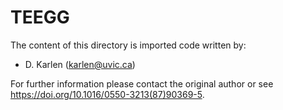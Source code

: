 # TEEGG

The content of this directory is imported code written by:

* D. Karlen (karlen@uvic.ca)

For further information please contact the original author or see https://doi.org/10.1016/0550-3213(87)90369-5.